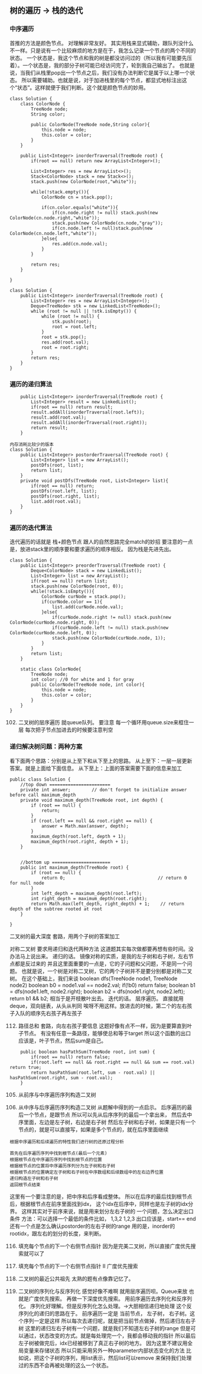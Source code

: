 ## 树的遍历 -> 栈的迭代

### 中序遍历
首推的方法是颜色节点。
对理解非常友好。
其实用栈来显式辅助，跟队列没什么不一样。只是说有一个比较麻烦的地方是在于，我怎么记录一个节点的两个不同的状态。
一个状态是，我这个节点和我的树是都没访问过的（所以我有可能要先压着）。一个状态是，我的部分子树可能已经访问完了，轮到我自己输出了。
也就是说，当我们从栈里pop出一个节点之后，我们没有办法判断它是属于以上哪一个状态。
所以需要辅助。也就是说，对于加进栈里的每个节点，都显式地标注出这个“状态”。这样就便于我们判断。这个就是颜色节点的妙用。

```
class Solution {
    class ColorNode {
        TreeNode node;
        String color;
        
        public ColorNode(TreeNode node,String color){
            this.node = node;
            this.color = color;
        }
    }

    public List<Integer> inorderTraversal(TreeNode root) {
        if(root == null) return new ArrayList<Integer>();
            
        List<Integer> res = new ArrayList<>();
        Stack<ColorNode> stack = new Stack<>();
        stack.push(new ColorNode(root,"white"));
        
        while(!stack.empty()){
            ColorNode cn = stack.pop();
            
            if(cn.color.equals("white")){
                if(cn.node.right != null) stack.push(new ColorNode(cn.node.right,"white"));
                stack.push(new ColorNode(cn.node,"gray"));
                if(cn.node.left != null)stack.push(new ColorNode(cn.node.left,"white"));
            }else{
                res.add(cn.node.val);
            }
        }
        
        return res;
    }
    
}
```

```
class Solution {
    public List<Integer> inorderTraversal(TreeNode root) {
        List<Integer> res = new ArrayList<Integer>();
        Deque<TreeNode> stk = new LinkedList<TreeNode>();
        while (root != null || !stk.isEmpty()) {
            while (root != null) {
                stk.push(root);
                root = root.left;
            }
            root = stk.pop();
            res.add(root.val);
            root = root.right;
        }
        return res;
    }
}
```


### 遍历的递归算法

```
    public List<Integer> inorderTraversal(TreeNode root) {
        List<Integer> result = new LinkedList();
        if(root == null) return result;
        result.addAll(inorderTraversal(root.left));
        result.add(root.val);
        result.addAll(inorderTraversal(root.right));
        return result;
    }
```
```
内存消耗比较少的版本
class Solution {
    public List<Integer> postorderTraversal(TreeNode root) {
        List<Integer> list = new ArrayList();
        postDfs(root, list);
        return list;
    }
    private void postDfs(TreeNode root, List<Integer> list){
        if(root == null) return;
        postDfs(root.left, list);
        postDfs(root.right, list);
        list.add(root.val);
    }
}
```

### 遍历的迭代算法
迭代遍历的话就是 栈+颜色节点
跟人的自然思路完全match的妙招
要注意的一点是，放进stack里的顺序要和要求遍历的顺序相反。
因为栈是先进先出。
```
class Solution {
    public List<Integer> preorderTraversal(TreeNode root) {
        Deque<ColorNode> stack = new LinkedList();
        List<Integer> list = new ArrayList();
        if(root == null) return list;
        stack.push(new ColorNode(root, 0));
        while(!stack.isEmpty()){
            ColorNode curNode = stack.pop();
            if(curNode.color == 1){
                list.add(curNode.node.val);
            }else{
                if(curNode.node.right != null) stack.push(new ColorNode(curNode.node.right, 0));
                if(curNode.node.left != null) stack.push(new ColorNode(curNode.node.left, 0));
                stack.push(new ColorNode(curNode.node, 1));
            }
        }    
        return list;
    }

    static class ColorNode{
        TreeNode node;
        int color; //0 for white and 1 for gray
        public ColorNode(TreeNode node, int color){
            this.node = node;
            this.color = color;
        }
    }
}
```


102. 二叉树的层序遍历
就queue队列。
要注意
    每一个循环用queue.size来框住一层
    每次把子节点加进去的时候要注意判空
    

### 递归解决树问题：两种方案
看下面两个思路：分别是从上至下和从下至上的思路。
从上至下：一层一层更新答案。就是上面给下面信息。
从下至上：上面的答案需要下面的信息来加工

```
public class Solution {
    //top down =======================
    private int answer;        // don't forget to initialize answer before call maximum_depth
    private void maximum_depth(TreeNode root, int depth) {
        if (root == null) {
            return;
        }
        if (root.left == null && root.right == null) {
            answer = Math.max(answer, depth);
        }
        maximum_depth(root.left, depth + 1);
        maximum_depth(root.right, depth + 1);
    }


    //bottom up ======================
    public int maximum_depth(TreeNode root) {
        if (root == null) {
            return 0;                                   // return 0 for null node
        }
        int left_depth = maximum_depth(root.left);
        int right_depth = maximum_depth(root.right);
        return Math.max(left_depth, right_depth) + 1;    // return depth of the subtree rooted at root
    }

}

```


二叉树的最大深度
套路，用两个子树的答案加工

对称二叉树
要求用递归和迭代两种方法
这道题其实每次做都要再想有些时间。没办法马上说出来。
递归的话。
镜像对称的实质，是我的左子树和右子树，左右节点都是反过来的
并且这里面重要的一点是，它的子问题和父问题，不是同一个问题。
也就是说，一个树是对称二叉树，它的两个子树并不是要分别都是对称二叉树。
在这个基础上，我们来谈
boolean dfs(TreeNode node1, TreeNode node2)
    boolean b0 = node1.val == node2.val;
    if(!b0) return false;
    boolean b1 = dfs(node1.left, node2.right);
    boolean b2 = dfs(node1.right, node2.left);
    return b1 && b2;
相当于是开枝散叶出去。
迭代的话。
层序遍历。
直接就用deque，双向链表，从头从判同
唉呀不用这样。放进去的时候，第二个的左右孩子入队的顺序先右孩子再左孩子




112. 路径总和
套路，向左右孩子要信息
这题好像有点不一样，因为是要算直到叶子节点。
有没有任意一条路径，能够使总和等于target
所以这个函数的出口应该是，叶子节点，然后sum是自己。
```
    public boolean hasPathSum(TreeNode root, int sum) {
        if(root == null) return false;
        if(root.left == null && root.right == null && sum == root.val) return true;
        return hasPathSum(root.left, sum - root.val) || hasPathSum(root.right, sum - root.val);
    }
```



105. 从前序与中序遍历序列构造二叉树





106. 从中序与后序遍历序列构造二叉树
从题解中得到的一点启示。
后序遍历的最后一个节点，是跟节点
所以可以先从后序序列的最后一个拿出来，
然后去中序里面，左边是左子树，右边是右子树
然后左子树和右子树，如果是只有一个节点的，就是可以直接写，如果是多个节点的，就在后序里面继续
```
根据中序遍历和后续遍历的特性我们进行树的还原过程分析

首先在后序遍历序列中找到根节点(最后一个元素)
根据根节点在中序遍历序列中找到根节点的位置
根据根节点的位置将中序遍历序列分为左子树和右子树
根据根节点的位置确定左子树和右子树在中序数组和后续数组中的左右边界位置
递归构造左子树和右子树
返回根节点结束

```
这里有一个要注意的是，把中序和后序看成整体。
所以在后序的最后找到根节点后，根据根节点在前序里面找到idx，
这个idx在后序中，同样也是左子树的idx分界。
这样其实对于前序来说，就是用来划分左右子树的
一个问题，怎么决定出口条件
方法：可以选择一个最低的条件比如，
1,3,2
1,2,3
出口应该是，start== end
还有一个点是怎么确认postorder的左右子树的range
用的是，inorder的rootidx，跟左右的划分的长度，来判断。



116. 填充每个节点的下一个右侧节点指针
因为是完美二叉树，所以直接广度优先搜索就可以了


117. 填充每个节点的下一个右侧节点指针 II
广度优先搜索

236. 二叉树的最近公共祖先
太熟的题有点像靠记忆了。



297. 二叉树的序列化与反序列化
感觉好像不难啊
就用层序遍历呗。Queue<Integer>来放
也就是广度优先搜索。
再做一下深度优先搜索。
用前序遍历去序列化和反序列化。
序列化好理解。但是反序列化怎么处理。->大胆相信递归地处理
这个反序列化的递归的思路在于。
前序遍历一定是 当前节点， 左子树， 右子树。这个序列一定是这样
所以每次去递归呢，就是把当前节点做掉，然后递归左右子树
这里的递归左右子树有一个问题，就是我们不知道左右子树的range
但是可以通过，状态改变的方式。就是每处理完一个，我都会移动我的指针
所以最后左子树被做完后，idx已经被移到了真正右子树的地方。
因为这里不建议用全局变量来存储状态
所以只能采用另外一种parameter内部状态变化的方法
比如说，把这个子树的序列，用list表示，然后list可以remove
来保持我们处理过的东西不会再被处理的这么一个状态。















